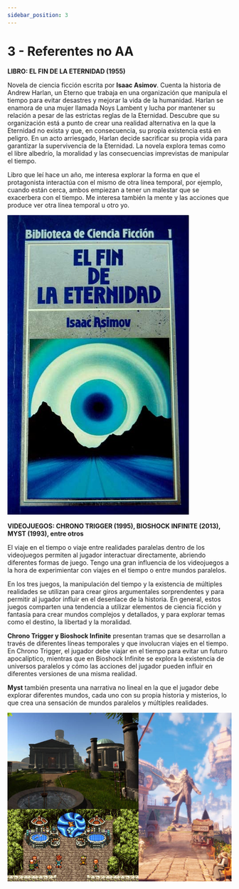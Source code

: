 ```yaml
---
sidebar_position: 3
---
```


# 3 - Referentes no AA

**LIBRO: EL FIN DE LA ETERNIDAD (1955)**

Novela de ciencia ficción escrita por **Isaac Asimov**. Cuenta la historia de Andrew Harlan, un Eterno que trabaja en una organización que manipula el tiempo para evitar desastres y mejorar la vida de la humanidad. Harlan se enamora de una mujer llamada Noys Lambent y lucha por mantener su relación a pesar de las estrictas reglas de la Eternidad. Descubre que su organización está a punto de crear una realidad alternativa en la que la Eternidad no exista y que, en consecuencia, su propia existencia está en peligro. En un acto arriesgado, Harlan decide sacrificar su propia vida para garantizar la supervivencia de la Eternidad. La novela explora temas como el libre albedrío, la moralidad y las consecuencias imprevistas de manipular el tiempo.

Libro que leí hace un año, me interesa explorar la forma en que el protagonista interactúa con el mismo de otra línea temporal, por ejemplo, cuando están cerca, ambos empiezan a tener un malestar que se exacerbera con el tiempo. Me interesa también la mente y las acciones que produce ver otra línea temporal u otro yo.

![Libro](3-1/Untitled.png)

**VIDEOJUEGOS: CHRONO TRIGGER (1995), BIOSHOCK INFINITE (2013), MYST (1993), entre otros**

El viaje en el tiempo o viaje entre realidades paralelas dentro de los videojuegos permiten al jugador interactuar directamente, abriendo diferentes formas de juego. Tengo una gran influencia de los videojuegos a la hora de experimientar con viajes en el tiempo o entre mundos paralelos.

En los tres juegos, la manipulación del tiempo y la existencia de múltiples realidades se utilizan para crear giros argumentales sorprendentes y para permitir al jugador influir en el desenlace de la historia. En general, estos juegos comparten una tendencia a utilizar elementos de ciencia ficción y fantasía para crear mundos complejos y detallados, y para explorar temas como el destino, la libertad y la moralidad.

**Chrono Trigger y Bioshock Infinite** presentan tramas que se desarrollan a través de diferentes líneas temporales y que involucran viajes en el tiempo. En Chrono Trigger, el jugador debe viajar en el tiempo para evitar un futuro apocalíptico, mientras que en Bioshock Infinite se explora la existencia de universos paralelos y cómo las acciones del jugador pueden influir en diferentes versiones de una misma realidad.

**Myst** también presenta una narrativa no lineal en la que el jugador debe explorar diferentes mundos, cada uno con su propia historia y misterios, lo que crea una sensación de mundos paralelos y múltiples realidades.

![Videojuegos](3-1/videogames.jpg)
